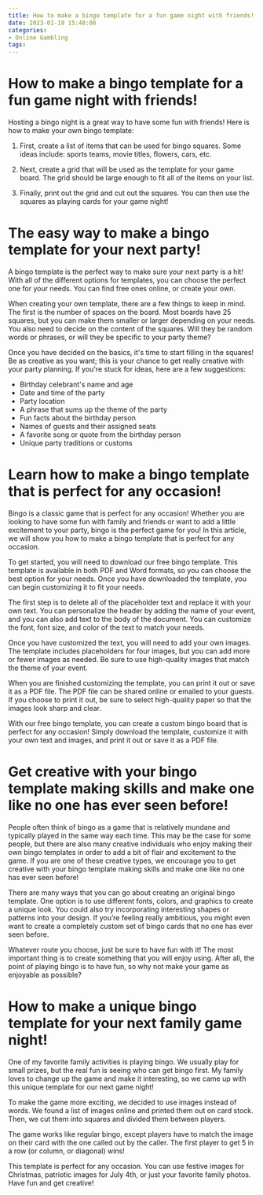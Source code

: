 ```yaml
---
title: How to make a bingo template for a fun game night with friends!
date: 2023-01-19 15:48:08
categories:
- Online Gambling
tags:
---
```



#  How to make a bingo template for a fun game night with friends!

Hosting a bingo night is a great way to have some fun with friends! Here is how to make your own bingo template:

1. First, create a list of items that can be used for bingo squares. Some ideas include: sports teams, movie titles, flowers, cars, etc.

2. Next, create a grid that will be used as the template for your game board. The grid should be large enough to fit all of the items on your list.

3. Finally, print out the grid and cut out the squares. You can then use the squares as playing cards for your game night!

#  The easy way to make a bingo template for your next party!

A bingo template is the perfect way to make sure your next party is a hit! With all of the different options for templates, you can choose the perfect one for your needs. You can find free ones online, or create your own.

When creating your own template, there are a few things to keep in mind. The first is the number of spaces on the board. Most boards have 25 squares, but you can make them smaller or larger depending on your needs. You also need to decide on the content of the squares. Will they be random words or phrases, or will they be specific to your party theme?

Once you have decided on the basics, it's time to start filling in the squares! Be as creative as you want; this is your chance to get really creative with your party planning. If you're stuck for ideas, here are a few suggestions:

- Birthday celebrant's name and age
- Date and time of the party
- Party location
- A phrase that sums up the theme of the party
- Fun facts about the birthday person
- Names of guests and their assigned seats
- A favorite song or quote from the birthday person
- Unique party traditions or customs

#  Learn how to make a bingo template that is perfect for any occasion!

Bingo is a classic game that is perfect for any occasion! Whether you are looking to have some fun with family and friends or want to add a little excitement to your party, bingo is the perfect game for you! In this article, we will show you how to make a bingo template that is perfect for any occasion.

To get started, you will need to download our free bingo template. This template is available in both PDF and Word formats, so you can choose the best option for your needs. Once you have downloaded the template, you can begin customizing it to fit your needs.

The first step is to delete all of the placeholder text and replace it with your own text. You can personalize the header by adding the name of your event, and you can also add text to the body of the document. You can customize the font, font size, and color of the text to match your needs.

Once you have customized the text, you will need to add your own images. The template includes placeholders for four images, but you can add more or fewer images as needed. Be sure to use high-quality images that match the theme of your event.

When you are finished customizing the template, you can print it out or save it as a PDF file. The PDF file can be shared online or emailed to your guests. If you choose to print it out, be sure to select high-quality paper so that the images look sharp and clear.

With our free bingo template, you can create a custom bingo board that is perfect for any occasion! Simply download the template, customize it with your own text and images, and print it out or save it as a PDF file.

#  Get creative with your bingo template making skills and make one like no one has ever seen before!

People often think of bingo as a game that is relatively mundane and typically played in the same way each time. This may be the case for some people, but there are also many creative individuals who enjoy making their own bingo templates in order to add a bit of flair and excitement to the game. If you are one of these creative types, we encourage you to get creative with your bingo template making skills and make one like no one has ever seen before!

There are many ways that you can go about creating an original bingo template. One option is to use different fonts, colors, and graphics to create a unique look. You could also try incorporating interesting shapes or patterns into your design. If you’re feeling really ambitious, you might even want to create a completely custom set of bingo cards that no one has ever seen before.

Whatever route you choose, just be sure to have fun with it! The most important thing is to create something that you will enjoy using. After all, the point of playing bingo is to have fun, so why not make your game as enjoyable as possible?

#  How to make a unique bingo template for your next family game night!

One of my favorite family activities is playing bingo. We usually play for small prizes, but the real fun is seeing who can get bingo first. My family loves to change up the game and make it interesting, so we came up with this unique template for our next game night!

To make the game more exciting, we decided to use images instead of words. We found a list of images online and printed them out on card stock. Then, we cut them into squares and divided them between players.

The game works like regular bingo, except players have to match the image on their card with the one called out by the caller. The first player to get 5 in a row (or column, or diagonal) wins!

This template is perfect for any occasion. You can use festive images for Christmas, patriotic images for July 4th, or just your favorite family photos. Have fun and get creative!